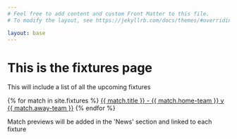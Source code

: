 ```yaml
---
# Feel free to add content and custom Front Matter to this file.
# To modify the layout, see https://jekyllrb.com/docs/themes/#overriding-theme-defaults

layout: base
---
```

<h1>This is the fixtures page</h1>

<p>This will include a list of all the upcoming fixtures</p>

{% for match in site.fixtures %}
<a href="{{ match.url }}">{{ match.title }} - {{ match.home-team }} v {{ match.away-team }}</a>
{% endfor %}

<p>Match previews will be added in the 'News' section and linked to each fixture</p>
